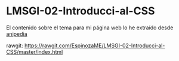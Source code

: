 # LMSGI-02-Introducci-al-CSS

El contenido sobre el tema para mi página web lo he extraído desde [anipedia](https://www.anipedia.net/hamsters)

rawgit: https://rawgit.com/EspinozaME/LMSGI-02-Introducci-al-CSS/master/index.html
